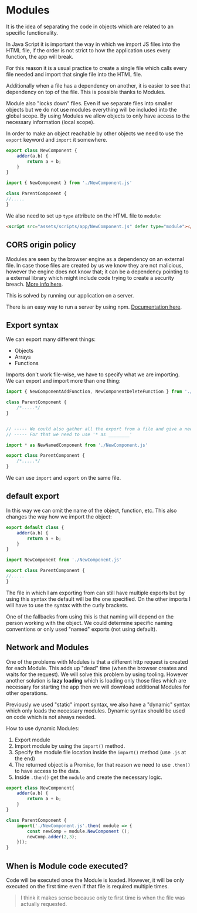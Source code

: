# Modules

It is the idea of separating the code in objects which are related to an specific functionality.

In Java Script it is important the way in which we import JS files into the HTML file, if the order is not strict to how the application uses every function, the app will break.

For this reason it is a usual practice to create a single file which calls every file needed and import that single file into the HTML file.

Additionally when a file has a dependency on another, it is easier to see that dependency on top of the file. This is possible thanks to Modules.

Module also "locks down" files. Even if we separate files into smaller objects but we do not use modules everything will be included into the global scope. By using Modules we allow objects to only have access to the necessary information (local scope).

In order to make an object reachable by other objects we need to use the `export` keyword and `import` it somewhere.

```JavaScript
export class NewComponent {
    adder(a,b) {
        return a + b;
    }
}
```
```JavaScript
import { NewComponent } from './NewComponent.js'

class ParentComponent {
//.....
}
```

We also need to set up `type` attribute on the HTML file to `module`:

```HTML
<script src="assets/scripts/app/NewComponent.js" defer type="module"></script>
```

## CORS origin policy

Modules are seen by the browser engine as a dependency on an external file. In case those files are created by us we know they are not malicious, however the engine does not know that; it can be a dependency pointing to a external library which might include code trying to create a security breach. [More info here](https://developer.mozilla.org/en-US/docs/Web/HTTP/CORS/Errors).

This is solved by running our application on a server.

There is an easy way to run a server by using npm. [Documentation here](https://www.npmjs.com/package/serve).

## Export syntax

We can export many different things:

- Objects
- Arrays
- Functions

Imports don't work file-wise, we have to specify what we are importing.   
We can export and import more than one thing:

```JavaScript
import { NewComponentAddFunction, NewComponentDeleteFunction } from './NewComponent.js'

class ParentComponent {
    /*.....*/
}


// ----- We could also gather all the export from a file and give a new custom name.
// ----- For that we need to use '* as ________'

import * as NewNamedComponent from './NewComponent.js'

export class ParentComponent {
    /*.....*/
}
```

We can use `import` and `export` on the same file.

## default export

In this way we can omit the name of the object, function, etc. This also changes the way how we import the object:

```JavaScript
export default class {
    adder(a,b) {
        return a + b;
    }
}
```
```JavaScript
import NewComponent from './NewComponent.js'

export class ParentComponent {
//.....
}
```

The file in which I am exporting from can still have multiple exports but by using this syntax the default will be the one specified. On the other imports I will have to use the syntax with the curly brackets.

One of the fallbacks from using this is that naming will depend on the person working with the object. We could determine specific naming conventions or only used "named" exports (not using default).

## Network and Modules

One of the problems with Modules is that a different http request is created for each Module. This adds up "dead" time (when the browser creates and waits for the request). We will solve this problem by using tooling. However another solution is **lazy loading** which is loading only those files which are necessary for starting the app then we will download additional Modules for other operations. 

Previously we used "static" import syntax, we also have a "dynamic" syntax which only loads the necessary modules. Dynamic syntax should be used on code which is not always needed.

How to use dynamic Modules:

1. Export module
2. Import module by using the `import()` method.
3. Specify the module file location inside the `import()` method (use `.js` at the end)
4. The returned object is a Promise, for that reason we need to use `.then()` to have access to the data.
5. Inside `.then()` get the `module` and create the necessary logic.

```JavaScript
export class NewComponent{
    adder(a,b) {
        return a + b;
    }
}
```
```JavaScript
class ParentComponent {
    import('./NewComponent.js'.then( module => {
        const newComp = module.NewComponent ();
        newComp.adder(2,3);
    }));
}
```

## When is Module code executed?

Code will be executed once the Module is loaded. However, it will be only executed on the first time even if that file is required multiple times.

> I think it makes sense because only te first time is when the file was actually requested.


